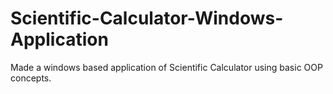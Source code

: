 # Scientific-Calculator-Windows-Application
 Made a windows based application of Scientific Calculator using basic OOP concepts.
